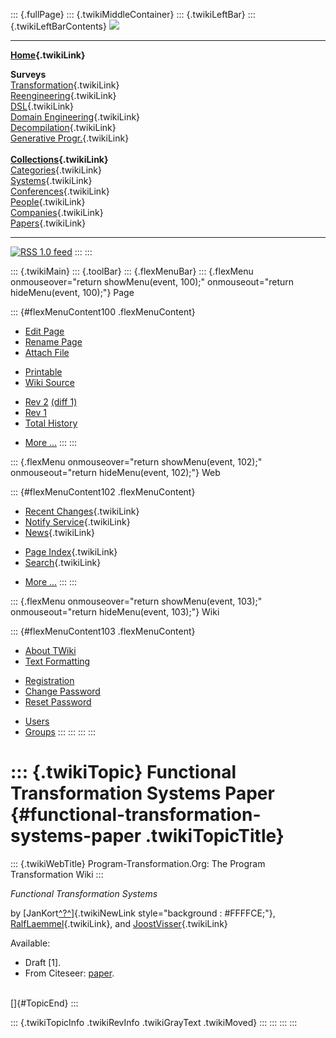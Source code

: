 ::: {.fullPage}
::: {.twikiMiddleContainer}
::: {.twikiLeftBar}
::: {.twikiLeftBarContents}
![](../pub/transformation.gif)

------------------------------------------------------------------------

**[Home](WebHome){.twikiLink}**

**Surveys**\
[Transformation](ProgramTransformation){.twikiLink}\
[Reengineering](ReengineeringWiki){.twikiLink}\
[DSL](DomainSpecificLanguages){.twikiLink}\
[Domain Engineering](DomainEngineering){.twikiLink}\
[Decompilation](DeCompilation){.twikiLink}\
[Generative Progr.](GenerativeProgrammingWiki){.twikiLink}\
\
**[Collections](CategoryCollection){.twikiLink}**\
[Categories](CategoryCategory){.twikiLink}\
[Systems](TransformationSystems){.twikiLink}\
[Conferences](TransformationConferences){.twikiLink}\
[People](TransformationPeople){.twikiLink}\
[Companies](TransformationCompanies){.twikiLink}\
[Papers](CategoryPaper){.twikiLink}

------------------------------------------------------------------------

[![](../pub/rss.gif "RSS 1.0 feed")](WebRss@skin=rss)
:::
:::

::: {.twikiMain}
::: {.toolBar}
::: {.flexMenuBar}
::: {.flexMenu onmouseover="return showMenu(event, 100);" onmouseout="return hideMenu(event, 100);"}
Page

::: {#flexMenuContent100 .flexMenuContent}
-   [Edit
    Page](http://www.program-transformation.org/edit/Transform/FunctionalTransformationSystemsPaper?t=1536826486)
-   [Rename
    Page](http://www.program-transformation.org/rename/Transform/FunctionalTransformationSystemsPaper)
-   [Attach
    File](http://www.program-transformation.org/attach/Transform/FunctionalTransformationSystemsPaper)

<!-- -->

-   [Printable](http://www.program-transformation.org/view/Transform/FunctionalTransformationSystemsPaper?skin=print.pattern)
-   [Wiki
    Source](http://www.program-transformation.org/view/Transform/FunctionalTransformationSystemsPaper?skin=text&raw=on&contenttype=text/plain)

<!-- -->

-   [Rev
    2](http://www.program-transformation.org/view/Transform/FunctionalTransformationSystemsPaper?rev=1.2)
    [(diff 1)](http://www.program-transformation.org/rdiff/Transform/FunctionalTransformationSystemsPaper?rev1=1.2&rev2=1.1)
-   [Rev
    1](http://www.program-transformation.org/view/Transform/FunctionalTransformationSystemsPaper?rev=1.1)
-   [Total
    History](http://www.program-transformation.org/rdiff/Transform/FunctionalTransformationSystemsPaper)

<!-- -->

-   [More
    \...](http://www.program-transformation.org/oops/Transform/FunctionalTransformationSystemsPaper?template=oopsmore&param1=1.2&param2=1.2)
:::
:::

::: {.flexMenu onmouseover="return showMenu(event, 102);" onmouseout="return hideMenu(event, 102);"}
Web

::: {#flexMenuContent102 .flexMenuContent}
-   [Recent Changes](WebChanges){.twikiLink}
-   [Notify Service](WebNotify){.twikiLink}
-   [News](WebNews){.twikiLink}

<!-- -->

-   [Page Index](WebIndex){.twikiLink}
-   [Search](WebSearch){.twikiLink}

<!-- -->

-   [More
    \...](http://www.program-transformation.org/oops/Transform/FunctionalTransformationSystemsPaper?template=oopsmore&param1=1.2&param2=1.2)
:::
:::

::: {.flexMenu onmouseover="return showMenu(event, 103);" onmouseout="return hideMenu(event, 103);"}
Wiki

::: {#flexMenuContent103 .flexMenuContent}
-   [About
    TWiki](http://www.program-transformation.org/view/TWiki/WebHome)
-   [Text
    Formatting](http://www.program-transformation.org/view/TWiki/TextFormattingRules)

<!-- -->

-   [Registration](http://www.program-transformation.org/view/TWiki/TWikiRegistration)
-   [Change
    Password](http://www.program-transformation.org/view/TWiki/ChangePassword)
-   [Reset
    Password](http://www.program-transformation.org/view/TWiki/ResetPassword)

<!-- -->

-   [Users](http://www.program-transformation.org/view/Main/TWikiUsers)
-   [Groups](http://www.program-transformation.org/view/Main/TWikiGroups)
:::
:::
:::
:::

::: {.twikiTopic}
Functional Transformation Systems Paper {#functional-transformation-systems-paper .twikiTopicTitle}
=======================================

::: {.twikiWebTitle}
Program-Transformation.Org: The Program Transformation Wiki
:::

*Functional Transformation Systems*

by
[JanKort[^?^](http://www.program-transformation.org/edit/Transform/JanKort?topicparent=Transform.FunctionalTransformationSystemsPaper)]{.twikiNewLink
style="background : #FFFFCE;"}, [RalfLaemmel](RalfLaemmel){.twikiLink},
and [JoostVisser](JoostVisser){.twikiLink}

Available:

-   Draft \[1\].
-   From Citeseer:
    [paper](http://citeseer.ist.psu.edu/kort00functional.html).

\
[]{#TopicEnd}
:::

::: {.twikiTopicInfo .twikiRevInfo .twikiGrayText .twikiMoved}
:::
:::
:::
:::
